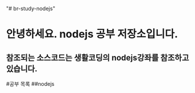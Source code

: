"# br-study-nodejs" 

안녕하세요. nodejs 공부 저장소입니다.
=============================================

참조되는 소스코드는 생활코딩의 nodejs강좌를 참조하고 있습니다.
-------------------------------------------------------------------------

#공부 목록
##nodejs
